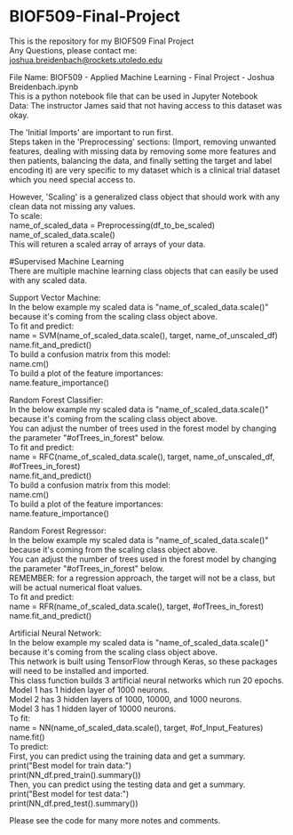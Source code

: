 # BIOF509-Final-Project
This is the repository for my BIOF509 Final Project  
Any Questions, please contact me: joshua.breidenbach@rockets.utoledo.edu

File Name: BIOF509 - Applied Machine Learning - Final Project - Joshua Breidenbach.ipynb  
This is a python notebook file that can be used in Jupyter Notebook  
Data: The instructor James said that not having access to this dataset was okay.  
  
The 'Initial Imports' are important to run first.  
Steps taken in the 'Preprocessing' sections: (Import, removing unwanted features, dealing with missing data by removing some more features and then patients, balancing the data, and finally setting the target and label encoding it) are very specific to my dataset which is a clinical trial dataset which you need special access to.  
  
However, 'Scaling' is a generalized class object that should work with any clean data not missing any values.  
To scale:  
name_of_scaled_data = Preprocessing(df_to_be_scaled)  
name_of_scaled_data.scale()  
This will returen a scaled array of arrays of your data.  
  
#Supervised Machine Learning  
There are multiple machine learning class objects that can easily be used with any scaled data.  
  
Support Vector Machine:  
In the below example my scaled data is "name_of_scaled_data.scale()" because it's coming from the scaling class object above.  
To fit and predict:  
name = SVM(name_of_scaled_data.scale(), target, name_of_unscaled_df)  
name.fit_and_predict()  
To build a confusion matrix from this model:  
name.cm()  
To build a plot of the feature importances:  
name.feature_importance()  
  
Random Forest Classifier:  
In the below example my scaled data is "name_of_scaled_data.scale()" because it's coming from the scaling class object above.  
You can adjust the number of trees used in the forest model by changing the parameter "#ofTrees_in_forest" below.  
To fit and predict:  
name = RFC(name_of_scaled_data.scale(), target, name_of_unscaled_df, #ofTrees_in_forest)  
name.fit_and_predict()  
To build a confusion matrix from this model:  
name.cm()  
To build a plot of the feature importances:  
name.feature_importance()  
  
Random Forest Regressor:  
In the below example my scaled data is "name_of_scaled_data.scale()" because it's coming from the scaling class object above.  
You can adjust the number of trees used in the forest model by changing the parameter "#ofTrees_in_forest" below.  
REMEMBER: for a regression approach, the target will not be a class, but will be actual numerical float values.  
To fit and predict:  
name = RFR(name_of_scaled_data.scale(), target, #ofTrees_in_forest)  
name.fit_and_predict()  
  
Artificial Neural Network:  
In the below example my scaled data is "name_of_scaled_data.scale()" because it's coming from the scaling class object above.  
This network is built using TensorFlow through Keras, so these packages will need to be installed and imported.  
This class function builds 3 artificial neural networks which run 20 epochs.  
Model 1 has 1 hidden layer of 1000 neurons.  
Model 2 has 3 hidden layers of 1000, 10000, and 1000 neurons.  
Model 3 has 1 hidden layer of 10000 neurons.  
To fit:  
name = NN(name_of_scaled_data.scale(), target, #of_Input_Features)  
name.fit()  
To predict:  
First, you can predict using the training data and get a summary.  
print("Best model for train data:")  
print(NN_df.pred_train().summary())  
Then, you can predict using the testing data and get a summary.  
print("Best model for test data:")  
print(NN_df.pred_test().summary())  
  
Please see the code for many more notes and comments.
